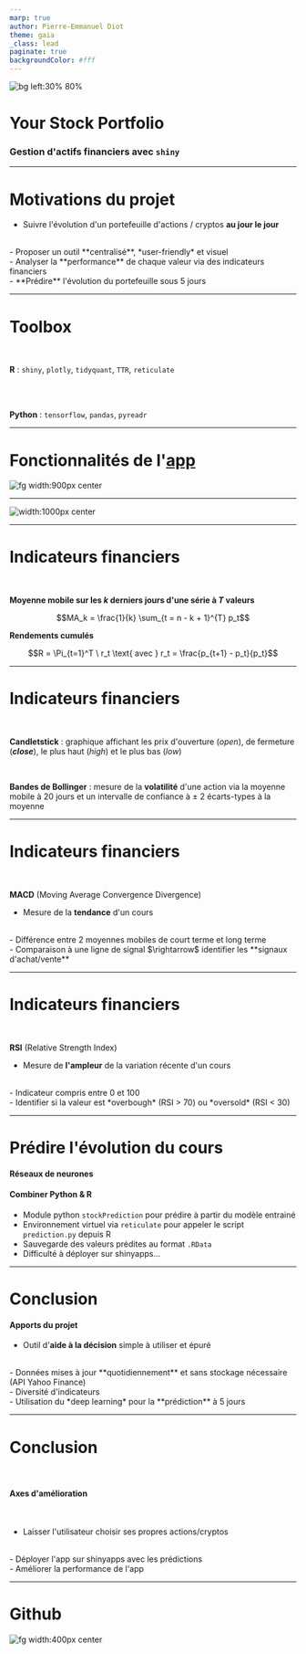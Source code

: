 ```yaml
---
marp: true
author: Pierre-Emmanuel Diot
theme: gaia
_class: lead
paginate: true
backgroundColor: #fff
---
```


![bg left:30% 80%](home_img.png)

# Your Stock Portfolio 
### Gestion d'actifs financiers avec `shiny`

--- 

# Motivations du projet 

- Suivre l'évolution d'un portefeuille d'actions / cryptos **au jour le jour**
<br>
- Proposer un outil **centralisé**, *user-friendly* et visuel
<br>
- Analyser la **performance** de chaque valeur via des indicateurs financiers 
<br>
- **Prédire** l'évolution du portefeuille sous 5 jours

--- 

# Toolbox

<br>


**R** : `shiny`, `plotly`, `tidyquant`, `TTR`, `reticulate`

<br>
<br>

**Python** : `tensorflow`, `pandas`, `pyreadr`

--- 

# Fonctionnalités de l'[app](https://pdiot.shinyapps.io/StockPortfolio/)

<style>
img[alt~="center"] {
  display: block;
  margin: 0 auto;
}
</style>

![fg width:900px center](app.png)

---

![width:1000px center](prediction_demo.gif)

---

# Indicateurs financiers

<br>

**Moyenne mobile sur les $k$ derniers jours d'une série à $T$ valeurs**

$$MA_k = \frac{1}{k} \sum_{t = n - k + 1}^{T} p_t$$


**Rendements cumulés** 

$$R = \Pi_{t=1}^T \ r_t  \text{ avec } r_t = \frac{p_{t+1} - p_t}{p_t}$$


---

# Indicateurs financiers

<br>

**Candletstick** : graphique affichant les prix d'ouverture (*open*), de fermeture (***close***), le plus haut (*high*) et le plus bas (*low*)

<br>

**Bandes de Bollinger** : mesure de la **volatilité** d'une action via la moyenne mobile à 20 jours et un intervalle de confiance à $\pm$ 2 écarts-types à la moyenne

---

# Indicateurs financiers

<br>

**MACD** (Moving Average Convergence Divergence)
- Mesure de la **tendance** d'un cours 
<br>
- Différence entre 2 moyennes mobiles de court terme et long terme
<br>
- Comparaison à une ligne de signal $\rightarrow$ identifier les **signaux d'achat/vente**

---

# Indicateurs financiers

<br>

**RSI** (Relative Strength Index) 
- Mesure de **l'ampleur** de la variation récente d'un cours 
<br>
- Indicateur compris entre 0 et 100
<br>
- Identifier si la valeur est *overbough* (RSI > 70) ou *oversold* (RSI < 30)

---

# Prédire l'évolution du cours 

#### Réseaux de neurones

#### Combiner Python & R 

- Module python `stockPrediction` pour prédire à partir du modèle entrainé
- Environnement virtuel via `reticulate` pour appeler le script `prediction.py` depuis R
- Sauvegarde des valeurs prédites au format `.RData`
- Difficulté à déployer sur shinyapps...

--- 

# Conclusion

#### Apports du projet

- Outil d'**aide à la décision** simple à utiliser et épuré 
<br>
- Données mises à jour **quotidiennement** et sans stockage nécessaire (API Yahoo Finance)
<br>
- Diversité d'indicateurs
<br>
- Utilisation du *deep learning* pour la **prédiction** à 5 jours

--- 

# Conclusion

<br>

#### Axes d'amélioration

<br>

- Laisser l'utilisateur choisir ses propres actions/cryptos 
<br>
- Déployer l'app sur shinyapps avec les prédictions 
<br>
- Améliorer la performance de l'app 

---

# Github 

![fg width:400px center](qrCode.png)

